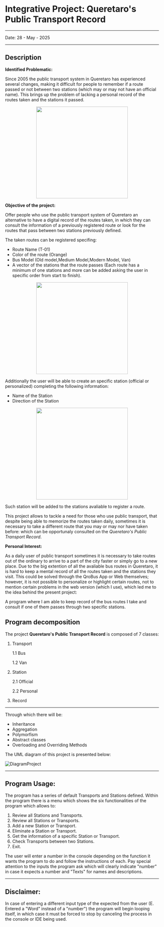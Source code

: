 # Integrative Project: Queretaro's Public Transport Record

---

  Date: 28 - May - 2025  
  
---

## Description
**Identified Problematic:** 

Since 2005 the public transport system in Queretaro has experienced several changes, making it difficult for people to remember if a route passed or not between two stations (which may or may not have an official name). This brings up the problem of lacking a personal record of the routes taken and the stations it passed.

<p align="center">
<img src="https://www.iqt.gob.mx/wp-content/uploads/2017/10/QueEsQrobus_001.png" width="300" />
</p>


**Objective of the project:**

Offer people who use the public transport system of Queretaro an alternative to have a digital record of the routes taken, in which they can consult the information of a previously registered route or look for the routes that pass between two stations previously defined.

The taken routes can be registered specifing:

- Route Name (T-01)
- Color of the route (Orange)
- Bus Model (Old model,Medium Model,Modern Model, Van)
- A vector of the stations that the route passes (Each route has a minimum of one stations and more can be added asking the user in specific order from start to finish).


<p align="center">
<img src="https://tribunadequeretaro.com/wp-content/uploads/2023/09/qrobus_nuevo_2023.jpeg" width="300" />
</p>


Additionally the user will be able to create an specific station (official or personalized) completing the following information:

- Name of the Station
- Direction of the Station

<p align="center">
<img src="https://informequeretano.com/wp-content/uploads/2024/07/Picsart_24-07-17_14-16-41-725-scaled.jpg" width="300" />
</p>


Such station will be added to the stations avaliable to register a route.

This project allows to tackle a need for those who use public transport, that despite being able to memorize the routes taken daily, sometimes it is necessary to take a different route that you may or may nor have taken before: which can be opportunaly consulted on the *Queretaro's Public Transport Record*.

**Personal Interest:**

As a daily user of public transport sometimes it is necessary to take routes out of the ordinary to arrive to a part of the city faster or simply go to a new place. Due to the big extention of all the avaliable bus routes in Queretaro, it is hard to keep a mental record of all the routes taken and the stations they visit. This could be solved through the QroBus App or Web themselves; however, it is not possible to personalize or highlight certain routes, not to mention certain problems in the web version (which I use), which led me to the idea behind the present project:

  A program where I am able to keep record of the bus routes I take and consult if one of them passes through two specific stations.


## Program decomposition

The project **Queretaro's Public Transport Record** is composed of 7 classes:

1. Transport
   
   1.1 Bus
   
   1.2 Van

3. Station

   2.1 Official
   
   2.2 Personal

5. Record

---

Through which there will be:
- Inheritance
- Aggregation
- Polymorfism
- Abstract classes
- Overloading and Overriding Methods

The UML diagram of this project is presented below:


![DiagramProject](https://github.com/user-attachments/assets/53fb3e7c-7076-424b-aa6f-2cdcb50974db)


---

## Program Usage:

The program has a series of default Transports and Stations defined. Within the program there is a menu which shows the six functionalities of the program which allows to:

1. Review all Stations and Transports.
2. Review all Stations or Transports.
3. Add a new Station or Transport.
4. Eliminate a Station or Transport.
5. Get the information of a specific Station or Transport.
6. Check Transports between two Stations.
7. Exit.
   
The user will enter a number in the console depending on the function it wants the program to do and follow the instructions of each.
Pay special attention to the inputs the program ask which will clearly indicate "number" in case it expects a number and "Texts" for names and descriptions.

---

## Disclaimer:

In case of entering a different input type of the expected from the user (E. Entered a "Word" instead of a "number") the program will begin looping itself, in which case it must be forced to stop by canceling the process in the console or IDE being used. 
